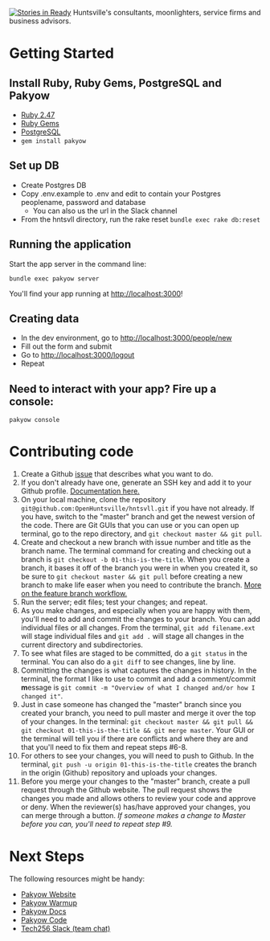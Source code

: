 [![Stories in Ready](https://badge.waffle.io/OpenHuntsville/hntsvll.png?label=ready&title=Ready)](https://waffle.io/OpenHuntsville/hntsvll)
Huntsville's consultants, moonlighters, service firms and business advisors.

# Getting Started

## Install Ruby, Ruby Gems, PostgreSQL and Pakyow

- [Ruby 2.47](http://www.ruby-lang.org/en/downloads/)
- [Ruby Gems](http://rubygems.org/pages/download)
- [PostgreSQL](http://www.postgresql.org/)
- `gem install pakyow`

## Set up DB

- Create Postgres DB
- Copy .env.example to .env and edit to contain your Postgres peoplename, password and database
  - You can also us the url in the Slack channel
- From the hntsvll directory, run the rake reset `bundle exec rake db:reset`

## Running the application

Start the app server in the command line:

  `bundle exec pakyow server`

You'll find your app running at [http://localhost:3000](http://localhost:3000)!

## Creating data

- In the dev environment, go to [http://localhost:3000/people/new](http://localhost:3000/people/new)
- Fill out the form and submit
- Go to [http://localhost:3000/logout](http://localhost:3000/logout)
- Repeat

## Need to interact with your app? Fire up a console:

  `pakyow console`

# Contributing code

1. Create a Github [issue](https://github.com/OpenHuntsville/hntsvll/issues) that describes what you want to do.
2. If you don't already have one, generate an SSH key and add it to your Github profile. [Documentation here.](https://help.github.com/articles/generating-ssh-keys/)
3. On your local machine, clone the repository `git@github.com:OpenHuntsville/hntsvll.git` if you have not already. If you have, switch to the "master" branch and get the newest version of the code. There are Git GUIs that you can use or you can open up terminal, go to the repo directory, and `git checkout master && git pull`.
4. Create and checkout a new branch with issue number and title as the branch name. The terminal command for creating and checking out a branch is `git checkout -b 01-this-is-the-title`. When you create a branch, it bases it off of the branch you were in when you created it, so be sure to `git checkout master && git pull` before creating a new branch to make life easer when you need to contribute the branch. [More on the feature branch workflow.](https://www.atlassian.com/git/tutorials/comparing-workflows/feature-branch-workflow)
5. Run the server; edit files; test your changes; and repeat.
6. As you make changes, and especially when you are happy with them, you'll need to add and commit the changes to your branch. You can add individual files or all changes. From the terminal, `git add filename.ext` will stage individual files and `git add .` will stage all changes in the current directory and subdirectories.
7. To see what files are staged to be committed, do a `git status` in the terminal. You can also do a `git diff` to see changes, line by line.
8. Committing the changes is what captures the changes in history. In the terminal, the format I like to use to commit and add a comment/commit **m**essage is `git commit -m "Overview of what I changed and/or how I changed it"`.
9. Just in case someone has changed the "master" branch since you created your branch, you need to pull master and merge it over the top of your changes. In the terminal: `git checkout master && git pull && git checkout 01-this-is-the-title && git merge master`. Your GUI or the terminal will tell you if there are conflicts and where they are and that you'll need to fix them and repeat steps #6-8.
10. For others to see your changes, you will need to push to Github. In the terminal, `git push -u origin 01-this-is-the-title` creates the branch in the origin (Github) repository and uploads your changes.
11. Before you merge your changes to the "master" branch, create a pull request through the Github website. The pull request shows the changes you made and allows others to review your code and approve or deny. When the reviewer(s) has/have approved your changes, you can merge through a button. _If someone makes a change to Master before you can, you'll need to repeat step #9._


# Next Steps

The following resources might be handy:

- [Pakyow Website](http://pakyow.com)
- [Pakyow Warmup](http://pakyow.com/warmup)
- [Pakyow Docs](http://pakyow.com/docs)
- [Pakyow Code](http://github.com/pakyow/pakyow)
- [Tech256 Slack (team chat)](http://www.tech256.com)


